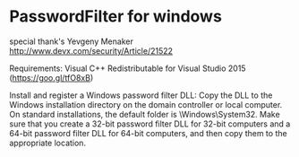 # PasswordFilter for windows
special thank's Yevgeny Menaker http://www.devx.com/security/Article/21522

Requirements:
               Visual C++ Redistributable for Visual Studio 2015 (https://goo.gl/tfO8xB)

Install and register a Windows password filter DLL:
  Copy the DLL to the Windows installation directory on the domain controller or local computer. On standard 
  installations, the default folder is \Windows\System32. Make sure that you create a 32-bit password filter DLL
  for 32-bit computers and a 64-bit password filter DLL for 64-bit computers, and then copy them to the appropriate location.

  
